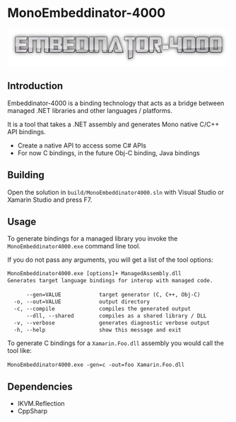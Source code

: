 # MonoEmbeddinator-4000

![Embeddinator-4000 Logo](e4000-logo.png)

## Introduction

Embeddinator-4000 is a binding technology that acts as a bridge
between managed .NET libraries and other languages / platforms.

It is a tool that takes a .NET assembly and generates Mono
native C/C++ API bindings.

* Create a native API to access some C# APIs
* For now C bindings, in the future Obj-C binding, Java bindings

## Building

Open the solution in `build/MonoEmbeddinator4000.sln` with Visual Studio or Xamarin Studio and press F7.

## Usage

To generate bindings for a managed library you invoke the `MonoEmbeddinator4000.exe` command line tool.

If you do not pass any arguments, you will get a list of the tool options:

```
MonoEmbeddinator4000.exe [options]+ ManagedAssembly.dll
Generates target language bindings for interop with managed code.

      --gen=VALUE            target generator (C, C++, Obj-C)
  -o, --out=VALUE            output directory
  -c, --compile              compiles the generated output
      --dll, --shared        compiles as a shared library / DLL
  -v, --verbose              generates diagnostic verbose output
  -h, --help                 show this message and exit
```

To generate C bindings for a `Xamarin.Foo.dll` assembly you would call
the tool like:

`MonoEmbeddinator4000.exe -gen=c -out=foo Xamarin.Foo.dll`

Dependencies
------------

* IKVM.Reflection
* CppSharp

